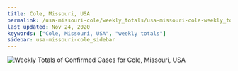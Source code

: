 ```yaml
---
title: Cole, Missouri, USA
permalink: /usa-missouri-cole/weekly_totals/usa-missouri-cole-weekly_totals.html
last_updated: Nov 24, 2020
keywords: ["Cole, Missouri, USA", "weekly totals"]
sidebar: usa-missouri-cole_sidebar
---
```


![Weekly Totals of Confirmed Cases for Cole, Missouri, USA](/covid_tracker/images/graphs/usa-missouri-cole-weekly_totals_graph.png)
